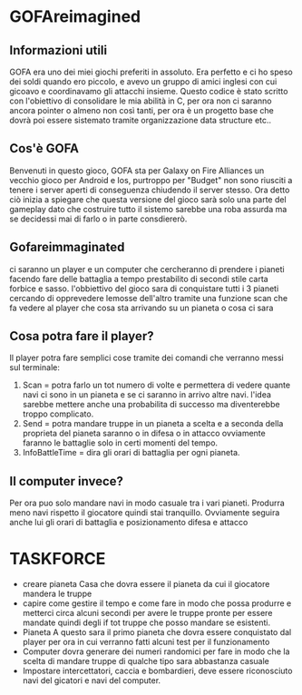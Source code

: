 # GOFAreimagined

## Informazioni utili
GOFA era uno dei miei giochi preferiti in assoluto. Era perfetto e ci ho speso dei soldi quando ero piccolo, e avevo un gruppo di amici inglesi con cui gicoavo e coordinavamo gli attacchi insieme.
Questo codice è stato scritto con l'obiettivo di consolidare le mia abilità in C, per ora non ci saranno ancora pointer o almeno non così tanti, per ora è un progetto base che dovrà poi essere sistemato tramite organizzazione data structure etc..

## Cos'è GOFA
Benvenuti in questo gioco, GOFA sta per Galaxy on Fire Alliances un vecchio gioco per Android e Ios, purtroppo per "Budget" non sono riusciti a tenere i server aperti di conseguenza chiudendo il server stesso.
Ora detto ciò inizia a spiegare che questa versione del gioco sarà solo una parte del gameplay dato che costruire tutto il sistemo sarebbe una roba assurda ma se decidessi mai di farlo o in parte consdiererò.

## Gofareimmaginated
ci saranno un player e un computer che cercheranno di prendere i pianeti facendo fare delle battaglia a tempo prestabilito di secondi stile carta forbice e sasso.
l'obbiettivo del gioco sara di conquistare tutti i 3 pianeti cercando di opprevedere lemosse dell'altro tramite una funzione scan che fa vedere al player che cosa sta arrivando su un pianeta o cosa ci sara

## Cosa potra fare il player? 
Il player potra fare semplici cose tramite dei comandi che verranno messi sul terminale:
1. Scan = potra farlo un tot numero di volte e permettera di vedere quante navi ci sono in un pianeta e se ci saranno in arrivo altre navi. l'idea sarebbe mettere anche una probabilita di successo ma diventerebbe troppo complicato.
2. Send = potra mandare truppe in un pianeta a scelta e a seconda della proprieta del pianeta saranno o in difesa o in attacco ovviamente faranno le battaglie solo in certi momenti del tempo.
3. InfoBattleTime = dira gli orari di battaglia per ogni pianeta.

## Il computer invece? 
Per ora puo solo mandare navi in modo casuale tra i vari pianeti. Produrra meno navi rispetto il giocatore quindi stai tranquillo.
Ovviamente seguira anche lui gli orari di battaglia e posizionamento difesa e attacco

# TASKFORCE
- creare pianeta Casa che dovra essere il pianeta da cui il giocatore mandera le truppe
- capire come gestire il tempo e come fare in modo che possa produrre e metterci circa alcuni secondi per avere le truppe pronte per essere mandate quindi degli if tot truppe che posso mandare se esistenti.
- Pianeta A questo sara il primo pianeta che dovra essere conquistato dal player per ora in cui verranno fatti alcuni test per il funzionamento 
- Computer dovra generare dei numeri randomici per fare in modo che la scelta di mandare truppe di qualche tipo sara abbastanza casuale 
- Impostare intercettatori, caccia e bombardieri, deve essere riconosciuto navi del gicatori e navi del computer. 